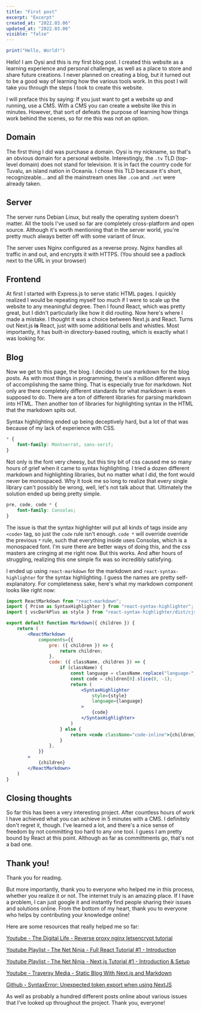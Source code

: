 ```yaml
---
title: "First post"
excerpt: "Excerpt"
created_at: "2022.03.06"
updated_at: "2022.03.06"
visible: "false"
---
```


```lua
print("Hello, World!")
```

Hello! I am Oysi and this is my first blog post. I created this website as a learning experience and personal challenge, as well as a place to store and share future creations. I never planned on creating a blog, but it turned out to be a good way of learning how the various tools work. In this post I will take you through the steps I took to create this website.

I will preface this by saying: If you just want to get a website up and running, use a CMS. With a CMS you can create a website like this in minutes. However, that sort of defeats the purpose of learning how things work behind the scenes, so for me this was not an option.

## Domain

The first thing I did was purchase a domain. Oysi is my nickname, so that's an obvious domain for a personal website. Interestingly, the `.tv` TLD (top-level domain) does not stand for television. It is in fact the country code for Tuvalu, an island nation in Oceania. I chose this TLD because it's short, recognizeable... and all the mainstream ones like `.com` and `.net` were already taken.

## Server

The server runs Debian Linux, but really the operating system doesn't matter. All the tools I've used so far are completely cross-platform and open source. Although it's worth mentioning that in the server world, you're pretty much always better off with some variant of linux.

The server uses Nginx configured as a reverse proxy. Nginx handles all traffic in and out, and encrypts it with HTTPS. (You should see a padlock next to the URL in your browser)

## Frontend

At first I started with Express.js to serve static HTML pages. I quickly realized I would be repeating myself too much if I were to scale up the website to any meaningful degree. Then I found React, which was pretty great, but I didn't particularly like how it did routing. Now here's where I made a mistake. I thought it was a choice between Next.js and React. Turns out Next.js **is** React, just with some additional bells and whistles. Most importantly, it has built-in directory-based routing, which is exactly what I was looking for.

## Blog

Now we get to this page, the blog. I decided to use markdown for the blog posts. As with most things in programming, there's a million different ways of accomplishing the same thing. That is especially true for markdown. Not only are there completely different standards for what markdown is even supposed to do. There are a ton of different libraries for parsing markdown into HTML. Then another ton of libraries for highlighting syntax in the HTML that the markdown spits out.

Syntax highlighting ended up being deceptively hard, but a lot of that was because of my lack of experience with CSS.

```css
* {
	font-family: Montserrat, sans-serif;
}
```

Not only is the font very cheesy, but this tiny bit of css caused me so many hours of grief when it came to syntax highlighting. I tried a dozen different markdown and highlighting libraries, but no matter what I did, the font would never be monospaced. Why it took me so long to realize that every single library can't possibly be wrong, well, let's not talk about that. Ultimately the solution ended up being pretty simple.

```css
pre, code, code * {
	font-family: Consolas;
}
```

The issue is that the syntax highlighter will put all kinds of tags inside any `<code>` tag, so just the `code` rule isn't enough. `code *` will override override the previous `*` rule, such that everything inside uses Consolas, which is a monospaced font. I'm sure there are better ways of doing this, and the css masters are cringing at me right now. But this works. And after hours of struggling, realizing this one simple fix was so incredibly satisfying.

I ended up using `react-markdown` for the markdown and `react-syntax-highlighter` for the syntax highlighting. I guess the names are pretty self-explanatory. For completeness sake, here's what my markdown component looks like right now:

```jsx
import ReactMarkdown from "react-markdown";
import { Prism as SyntaxHighlighter } from "react-syntax-highlighter";
import { vscDarkPlus as style } from "react-syntax-highlighter/dist/cjs/styles/prism";

export default function Markdown({ children }) {
	return (
		<ReactMarkdown
			components={{
				pre: ({ children }) => {
					return children;
				},
				code: ({ className, children }) => {
					if (className) {
						const language = className.replace("language-", "");
						const code = children[0].slice(0, -1);
						return (
							<SyntaxHighlighter
								style={style}
								language={language}
							>
								{code}
							</SyntaxHighlighter>
						)
					} else {
						return <code className="code-inline">{children}</code>
					}
				},
			}}
		>
			{children}
		</ReactMarkdown>
	)
}
```

## Closing thoughts

So far this has been a very interesting project. After countless hours of work I have achieved what you can achieve in 5 minutes with a CMS. I definitely don't regret it, though. I've learned a lot, and there's a nice sense of freedom by not committing too hard to any one tool. I guess I am pretty bound by React at this point. Although as far as committments go, that's not a bad one.

## Thank you!

Thank you for reading.

But more importantly, thank you to everyone who helped me in this process, whether you realize it or not. The internet truly is an amazing place. If I have a problem, I can just google it and instantly find people sharing their issues and solutions online. From the bottom of my heart, thank you to everyone who helps by contributing your knowledge online!

Here are some resources that really helped me so far:

[Youtube - The Digital Life - Reverse proxy nginx letsencrypt tutorial](https://www.youtube.com/watch?v=DyXl4c2XN-o)

[Youtube Playlist - The Net Ninja - Full React Tutorial #1 - Introduction](https://www.youtube.com/watch?v=j942wKiXFu8&list=PL4cUxeGkcC9gZD-Tvwfod2gaISzfRiP9d)

[Youtube Playlist - The Net Ninja - Next.js Tutorial #1 - Introduction & Setup](https://www.youtube.com/watch?v=A63UxsQsEbU&list=PL4cUxeGkcC9g9gP2onazU5-2M-AzA8eBw)

[Youtube - Traversy Media - Static Blog With Next.js and Markdown](https://www.youtube.com/watch?v=MrjeefD8sac)

[Github - SyntaxError: Unexpected token export when using NextJS](https://github.com/react-syntax-highlighter/react-syntax-highlighter/issues/230#issuecomment-568377353)

As well as probably a hundred different posts online about various issues that I've looked up throughout the project. Thank you, everyone!
